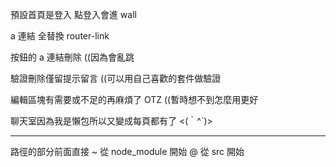預設首頁是登入 點登入會進 wall

a 連結 全替換 router-link

按鈕的 a 連結刪除 ((因為會亂跳

驗證刪除僅留提示留言 ((可以用自己喜歡的套件做驗證

編輯區塊有需要或不足的再麻煩了 OTZ ((暫時想不到怎麼用更好

聊天室因為我是懶包所以又變成每頁都有了 <(｀^´)>

---

路徑的部分前面直接
~ 從 node_module 開始
@ 從 src 開始
